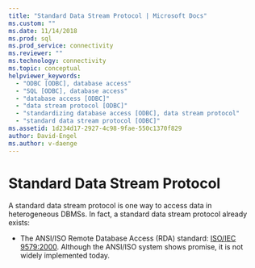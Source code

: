 ```yaml
---
title: "Standard Data Stream Protocol | Microsoft Docs"
ms.custom: ""
ms.date: 11/14/2018
ms.prod: sql
ms.prod_service: connectivity
ms.reviewer: ""
ms.technology: connectivity
ms.topic: conceptual
helpviewer_keywords: 
  - "ODBC [ODBC], database access"
  - "SQL [ODBC], database access"
  - "database access [ODBC]"
  - "data stream protocol [ODBC]"
  - "standardizing database access [ODBC], data stream protocol"
  - "standard data stream protocol [ODBC]"
ms.assetid: 1d234d17-2927-4c98-9fae-550c1370f829
author: David-Engel
ms.author: v-daenge
---
```

# Standard Data Stream Protocol
A standard data stream protocol is one way to access data in heterogeneous DBMSs. In fact, a standard data stream protocol already exists:

- The ANSI/ISO Remote Database Access (RDA) standard: [ISO/IEC 9579:2000](https://www.iso.org/iso/catalogue_detail.htm?csnumber=30615). Although the ANSI/ISO system shows promise, it is not widely implemented today.

